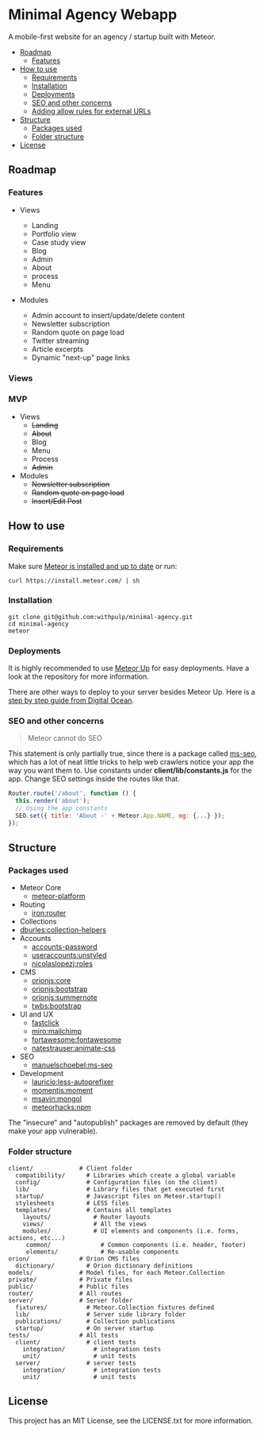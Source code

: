 # Minimal Agency Webapp

A mobile-first website for an agency / startup built with Meteor.

<!-- toc -->

* [Roadmap](#roadmap)
  * [Features](#features)
* [How to use](#how-to-use)
  * [Requirements](#requirements)
  * [Installation](#installation)
  * [Deployments](#deployments)
  * [SEO and other concerns](#seo-and-other-concerns)
  * [Adding allow rules for external URLs](#adding-allow-rules-for-external-urls)
* [Structure](#structure)
  * [Packages used](#packages-used)
  * [Folder structure](#folder-structure)
* [License](#license)

<!-- toc stop -->

## Roadmap

### Features
* Views
	* Landing
	* Portfolio view
	* Case study view
	* Blog
	* Admin
  * About
  * process
  * Menu

* Modules
	* Admin account to insert/update/delete content
	* Newsletter subscription
	* Random quote on page load
	* Twitter streaming
	* Article excerpts
  * Dynamic "next-up" page links

### Views


### MVP
* Views
  * ~~Landing~~
  * ~~About~~
  * Blog
  * Menu
  * Process
  * ~~Admin~~
* Modules
  * ~~Newsletter subscription~~
  * ~~Random quote on page load~~
  * ~~Insert/Edit Post~~


## How to use

### Requirements

Make sure [Meteor is installed and up to date](https://www.meteor.com/install) or run:

```
curl https://install.meteor.com/ | sh
```

### Installation

```
git clone git@github.com:withpulp/minimal-agency.git
cd minimal-agency
meteor
```

### Deployments

It is highly recommended to use [Meteor Up](https://github.com/arunoda/meteor-up) for easy deployments.
Have a look at the repository for more information.

There are other ways to deploy to your server besides Meteor Up. Here is a [step by step guide from Digital Ocean](http://devo.ps/blog/deploy-your-meteor-apps-on-digital-ocean-in-5-minutes/).

### SEO and other concerns

> Meteor cannot do SEO

This statement is only partially true, since there is a package called [ms-seo](https://github.com/DerMambo/ms-seo), which
has a lot of neat little tricks to help web crawlers notice your app the way you want them to. Use constants under
__client/lib/constants.js__ for the app. Change SEO settings inside the routes like that.

```javascript
Router.route('/about', function () {
  this.render('about');
  // Using the app constants
  SEO.set({ title: 'About -' + Meteor.App.NAME, og: {...} });
});
```

## Structure

### Packages used

* Meteor Core
  * [meteor-platform](https://github.com/meteor/meteor/tree/devel/packages/meteor-platform)
* Routing
  * [iron:router](https://github.com/EventedMind/iron-router)
* Collections
 * [dburles:collection-helpers](https://github.com/dburles/meteor-collection-helpers/)
* Accounts
  * [accounts-password](https://github.com/meteor/meteor/tree/devel/packages/accounts-password)
  * [useraccounts:unstyled](https://github.com/meteor-useraccounts/unstyled/)
  * [nicolaslopezj:roles](https://github.com/nicolaslopezj/roles)
* CMS
  * [orionjs:core](https://github.com/orionjs/orion)
  * [orionjs:bootstrap](https://github.com/orionjs/orion/tree/master/packages/bootstrap)
  * [orionjs:summernote](https://github.com/orionjs/orion/tree/master/packages/summernote)
  * [twbs:bootstrap](https://github.com/twbs/bootstrap)
* UI and UX
  * [fastclick](https://github.com/meteor/meteor/tree/devel/packages/fastclick)
  * [miro:mailchimp](https://github.com/MiroHibler/meteor-mailchimp)
  * [fortawesome:fontawesome](https://github.com/MeteorPackaging/Font-Awesome)
  * [natestrauser:animate-css](https://github.com/nate-strauser/meteor-animate-css)
* SEO
  * [manuelschoebel:ms-seo](https://github.com/DerMambo/ms-seo)
* Development
  * [lauricio:less-autoprefixer](https://github.com/Lauricio/less-autoprefixer)
  * [momentjs:moment](https://github.com/moment/moment/)
  * [msavin:mongol](https://github.com/msavin/Mongol)
  * [meteorhacks:npm](https://github.com/meteorhacks/npm)

The "insecure" and "autopublish" packages are removed by default (they make your app vulnerable).

### Folder structure

```
client/             # Client folder
  compatibility/      # Libraries which create a global variable
  config/             # Configuration files (on the client)
  lib/                # Library files that get executed first
  startup/            # Javascript files on Meteor.startup()
  stylesheets         # LESS files
  templates/          # Contains all templates
    layouts/            # Router layouts
    views/              # All the views
    modules/            # UI elements and components (i.e. forms, actions, etc...)
     common/              # Common components (i.e. header, footer)
     elements/            # Re-usable components
orion/              # Orion CMS files
  dictionary/         # Orion dictionary definitions
models/             # Model files, for each Meteor.Collection
private/            # Private files
public/             # Public files
router/             # All routes
server/             # Server folder
  fixtures/           # Meteor.Collection fixtures defined
  lib/                # Server side library folder
  publications/       # Collection publications
  startup/            # On server startup
tests/              # All tests
  client/             # client tests
    integration/        # integration tests
    unit/               # unit tests
  server/             # server tests
    integration/        # integration tests
    unit/               # unit tests
```

## License
This project has an MIT License, see the LICENSE.txt for more information.
